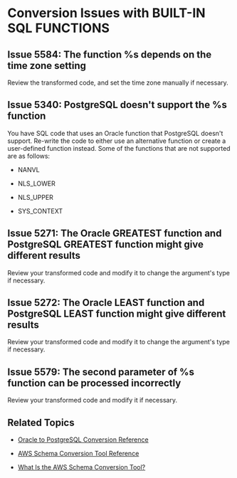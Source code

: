 # Conversion Issues with BUILT\-IN SQL FUNCTIONS<a name="sct-reference-Oracle-PostgreSQL-BUILT-INSQLFUNCTIONS"></a>

## Issue 5584: The function %s depends on the time zone setting<a name="sct-reference-5584"></a>

Review the transformed code, and set the time zone manually if necessary\.

## Issue 5340: PostgreSQL doesn't support the %s function<a name="sct-reference-5340"></a>

You have SQL code that uses an Oracle function that PostgreSQL doesn't support\. Re\-write the code to either use an alternative function or create a user\-defined function instead\. Some of the functions that are not supported are as follows:

+ NANVL

+ NLS\_LOWER

+ NLS\_UPPER

+ SYS\_CONTEXT

## Issue 5271: The Oracle GREATEST function and PostgreSQL GREATEST function might give different results<a name="sct-reference-5271"></a>

Review your transformed code and modify it to change the argument's type if necessary\.

## Issue 5272: The Oracle LEAST function and PostgreSQL LEAST function might give different results<a name="sct-reference-5272"></a>

Review your transformed code and modify it to change the argument's type if necessary\.

## Issue 5579: The second parameter of %s function can be processed incorrectly<a name="sct-reference-5579"></a>

Review your transformed code and modify it if necessary\.

## Related Topics<a name="sct-reference-Oracle-PostgreSQL-BUILT-INSQLFUNCTIONS-related"></a>

+  [Oracle to PostgreSQL Conversion Reference](sct-reference-Oracle-PostgreSQL.md) 

+  [AWS Schema Conversion Tool Reference](CHAP_SchemaConversionTool.Reference.md) 

+  [What Is the AWS Schema Conversion Tool?](Welcome.md) 